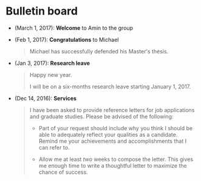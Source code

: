 # Bulletin board

- (March 1, 2017): **Welcome** to Amin to the group

- (Feb 1, 2017): **Congratulations** to Michael 

    > Michael has successfully defended his Master's thesis.

- (Jan 3, 2017): **Research leave**

    > Happy new year.
    >
    > I will be on a six-months research leave starting January 1, 2017.

- (Dec 14, 2016): **Services**

    > I have been asked to provide reference letters for job applications and
    > graduate studies.  Please be advised of the following:
    >
    > - Part of your request should include why you think I should be able to
    > adequately reflect your qualities as a candidate.  Remind me your
    > achievements and accomplishments that I can refer to.
    >
    > - Allow me at least *two* weeks to compose the letter.  This gives me
    > enough time to write a thoughtful letter to maximize the chance of
    > success.

